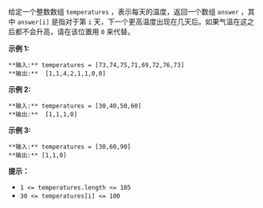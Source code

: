 给定一个整数数组 `temperatures` ，表示每天的温度，返回一个数组 `answer` ，其中 `answer[i]` 是指对于第 `i`
天，下一个更高温度出现在几天后。如果气温在这之后都不会升高，请在该位置用 `0` 来代替。



**示例 1:**

    
    
    **输入:** temperatures = [73,74,75,71,69,72,76,73]
    **输出:**  [1,1,4,2,1,1,0,0]
    

**示例 2:**

    
    
    **输入:** temperatures = [30,40,50,60]
    **输出:**  [1,1,1,0]
    

**示例 3:**

    
    
    **输入:** temperatures = [30,60,90]
    **输出:** [1,1,0]



**提示：**

  * `1 <= temperatures.length <= 105`
  * `30 <= temperatures[i] <= 100`

